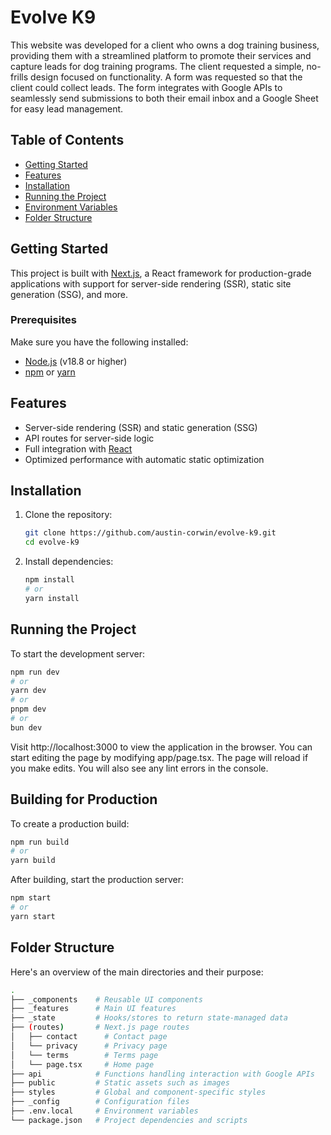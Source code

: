 # Evolve K9

This website was developed for a client who owns a dog training business, providing them with a streamlined platform to promote their services and capture leads for dog training programs. The client requested a simple, no-frills design focused on functionality. A form was requested so that the client could collect leads. The form integrates with Google APIs to seamlessly send submissions to both their email inbox and a Google Sheet for easy lead management.

## Table of Contents

-   [Getting Started](#getting-started)
-   [Features](#features)
-   [Installation](#installation)
-   [Running the Project](#running-the-project)
-   [Environment Variables](#environment-variables)
-   [Folder Structure](#folder-structure)

## Getting Started

This project is built with [Next.js](https://nextjs.org/), a React framework for production-grade applications with support for server-side rendering (SSR), static site generation (SSG), and more.

### Prerequisites

Make sure you have the following installed:

-   [Node.js](https://nodejs.org/) (v18.8 or higher)
-   [npm](https://www.npmjs.com/) or [yarn](https://yarnpkg.com/)

## Features

-   Server-side rendering (SSR) and static generation (SSG)
-   API routes for server-side logic
-   Full integration with [React](https://reactjs.org/)
-   Optimized performance with automatic static optimization

## Installation

1. Clone the repository:

    ```bash
    git clone https://github.com/austin-corwin/evolve-k9.git
    cd evolve-k9
    ```

2. Install dependencies:

    ```bash
    npm install
    # or
    yarn install
    ```

## Running the Project

To start the development server:

```bash
npm run dev
# or
yarn dev
# or
pnpm dev
# or
bun dev
```

Visit http://localhost:3000 to view the application in the browser. You can start editing the page by modifying app/page.tsx. The page will reload if you make edits. You will also see any lint errors in the console.

## Building for Production

To create a production build:

```bash
npm run build
# or
yarn build
```

After building, start the production server:

```bash
npm start
# or
yarn start
```

## Folder Structure

Here's an overview of the main directories and their purpose:

```bash
.
├── _components    # Reusable UI components
├── _features      # Main UI features
├── _state         # Hooks/stores to return state-managed data
├── (routes)       # Next.js page routes
│   ├── contact      # Contact page
│   └── privacy      # Privacy page
│   └── terms        # Terms page
│   └── page.tsx     # Home page
├── api            # Functions handling interaction with Google APIs
├── public         # Static assets such as images
├── styles         # Global and component-specific styles
├── _config        # Configuration files
├── .env.local     # Environment variables
└── package.json   # Project dependencies and scripts

```
